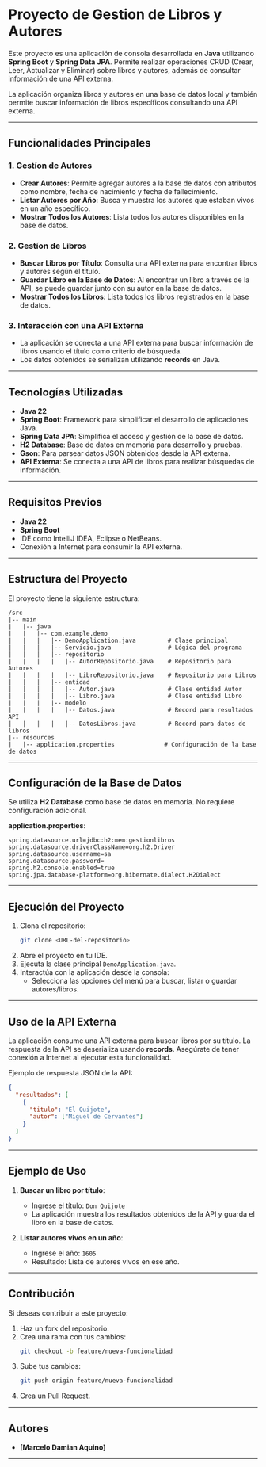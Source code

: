 # Proyecto de Gestion de Libros y Autores

Este proyecto es una aplicación de consola desarrollada en **Java** utilizando **Spring Boot** y **Spring Data JPA**. Permite realizar operaciones CRUD (Crear, Leer, Actualizar y Eliminar) sobre libros y autores, además de consultar información de una API externa.

La aplicación organiza libros y autores en una base de datos local y también permite buscar información de libros específicos consultando una API externa.

---

## Funcionalidades Principales

### 1. **Gestíon de Autores**
- **Crear Autores**: Permite agregar autores a la base de datos con atributos como nombre, fecha de nacimiento y fecha de fallecimiento.
- **Listar Autores por Año**: Busca y muestra los autores que estaban vivos en un año específico.
- **Mostrar Todos los Autores**: Lista todos los autores disponibles en la base de datos.

### 2. **Gestíon de Libros**
- **Buscar Libros por Título**: Consulta una API externa para encontrar libros y autores según el título.
- **Guardar Libro en la Base de Datos**: Al encontrar un libro a través de la API, se puede guardar junto con su autor en la base de datos.
- **Mostrar Todos los Libros**: Lista todos los libros registrados en la base de datos.

### 3. **Interacción con una API Externa**
- La aplicación se conecta a una API externa para buscar información de libros usando el título como criterio de búsqueda.
- Los datos obtenidos se serializan utilizando **records** en Java.

---

## Tecnologías Utilizadas

- **Java 22**
- **Spring Boot**: Framework para simplificar el desarrollo de aplicaciones Java.
- **Spring Data JPA**: Simplifica el acceso y gestión de la base de datos.
- **H2 Database**: Base de datos en memoria para desarrollo y pruebas.
- **Gson**: Para parsear datos JSON obtenidos desde la API externa.
- **API Externa**: Se conecta a una API de libros para realizar búsquedas de información.

---

## Requisitos Previos

- **Java 22**
- **Spring Boot**
- IDE como IntelliJ IDEA, Eclipse o NetBeans.
- Conexión a Internet para consumir la API externa.

---

## Estructura del Proyecto

El proyecto tiene la siguiente estructura:

```
/src
|-- main
|   |-- java
|   |   |-- com.example.demo
|   |   |   |-- DemoApplication.java         # Clase principal
|   |   |   |-- Servicio.java                # Lógica del programa
|   |   |   |-- repositorio
|   |   |   |   |-- AutorRepositorio.java    # Repositorio para Autores
|   |   |   |   |-- LibroRepositorio.java    # Repositorio para Libros
|   |   |   |-- entidad
|   |   |   |   |-- Autor.java               # Clase entidad Autor
|   |   |   |   |-- Libro.java               # Clase entidad Libro
|   |   |   |-- modelo
|   |   |   |   |-- Datos.java               # Record para resultados API
|   |   |   |   |-- DatosLibros.java         # Record para datos de libros
|-- resources
|   |-- application.properties              # Configuración de la base de datos
```

---

## Configuración de la Base de Datos

Se utiliza **H2 Database** como base de datos en memoria. No requiere configuración adicional.

**application.properties**:
```properties
spring.datasource.url=jdbc:h2:mem:gestionlibros
spring.datasource.driverClassName=org.h2.Driver
spring.datasource.username=sa
spring.datasource.password=
spring.h2.console.enabled=true
spring.jpa.database-platform=org.hibernate.dialect.H2Dialect
```

---

## Ejecución del Proyecto

1. Clona el repositorio:
   ```bash
   git clone <URL-del-repositorio>
   ```
2. Abre el proyecto en tu IDE.
3. Ejecuta la clase principal `DemoApplication.java`.
4. Interactúa con la aplicación desde la consola:
   - Selecciona las opciones del menú para buscar, listar o guardar autores/libros.

---

## Uso de la API Externa

La aplicación consume una API externa para buscar libros por su título. La respuesta de la API se deserializa usando **records**. Asegúrate de tener conexión a Internet al ejecutar esta funcionalidad.

Ejemplo de respuesta JSON de la API:
```json
{
  "resultados": [
    {
      "titulo": "El Quijote",
      "autor": ["Miguel de Cervantes"]
    }
  ]
}
```

---

## Ejemplo de Uso

1. **Buscar un libro por título**:
   - Ingrese el título: `Don Quijote`
   - La aplicación muestra los resultados obtenidos de la API y guarda el libro en la base de datos.

2. **Listar autores vivos en un año**:
   - Ingrese el año: `1605`
   - Resultado: Lista de autores vivos en ese año.

---

## Contribución

Si deseas contribuir a este proyecto:
1. Haz un fork del repositorio.
2. Crea una rama con tus cambios:
   ```bash
   git checkout -b feature/nueva-funcionalidad
   ```
3. Sube tus cambios:
   ```bash
   git push origin feature/nueva-funcionalidad
   ```
4. Crea un Pull Request.

---

## Autores
- **[Marcelo Damian Aquino]** 

---

